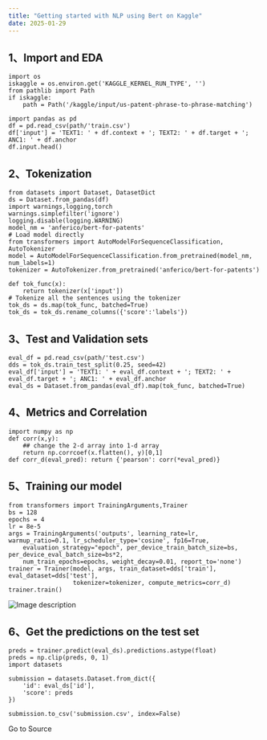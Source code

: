 ```yaml
---
title: "Getting started with NLP using Bert on Kaggle"
date: 2025-01-29
---
```


## 1、Import and EDA

```
import os
iskaggle = os.environ.get('KAGGLE_KERNEL_RUN_TYPE', '')
from pathlib import Path
if iskaggle:
    path = Path('/kaggle/input/us-patent-phrase-to-phrase-matching')
```

```
import pandas as pd
df = pd.read_csv(path/'train.csv')
df['input'] = 'TEXT1: ' + df.context + '; TEXT2: ' + df.target + '; ANC1: ' + df.anchor
df.input.head()
```

## 2、Tokenization

```
from datasets import Dataset, DatasetDict
ds = Dataset.from_pandas(df)
import warnings,logging,torch
warnings.simplefilter('ignore')
logging.disable(logging.WARNING)
model_nm = 'anferico/bert-for-patents'
# Load model directly
from transformers import AutoModelForSequenceClassification, AutoTokenizer
model = AutoModelForSequenceClassification.from_pretrained(model_nm, num_labels=1)
tokenizer = AutoTokenizer.from_pretrained('anferico/bert-for-patents')
```

```
def tok_func(x):
    return tokenizer(x['input'])
# Tokenize all the sentences using the tokenizer
tok_ds = ds.map(tok_func, batched=True)
tok_ds = tok_ds.rename_columns({'score':'labels'})
```

## 3、Test and Validation sets

```
eval_df = pd.read_csv(path/'test.csv')
dds = tok_ds.train_test_split(0.25, seed=42)
eval_df['input'] = 'TEXT1: ' + eval_df.context + '; TEXT2: ' + eval_df.target + '; ANC1: ' + eval_df.anchor
eval_ds = Dataset.from_pandas(eval_df).map(tok_func, batched=True)
```

## 4、Metrics and Correlation

```
import numpy as np
def corr(x,y): 
    ## change the 2-d array into 1-d array
    return np.corrcoef(x.flatten(), y)[0,1]
def corr_d(eval_pred): return {'pearson': corr(*eval_pred)}
```

## 5、Training our model

```
from transformers import TrainingArguments,Trainer
bs = 128
epochs = 4
lr = 8e-5
args = TrainingArguments('outputs', learning_rate=lr, warmup_ratio=0.1, lr_scheduler_type='cosine', fp16=True,
    evaluation_strategy="epoch", per_device_train_batch_size=bs, per_device_eval_batch_size=bs*2,
    num_train_epochs=epochs, weight_decay=0.01, report_to='none')
trainer = Trainer(model, args, train_dataset=dds['train'], eval_dataset=dds['test'],
                  tokenizer=tokenizer, compute_metrics=corr_d)
trainer.train()
```

![Image description](https://media2.dev.to/dynamic/image/width=800%2Cheight=%2Cfit=scale-down%2Cgravity=auto%2Cformat=auto/https%3A%2F%2Fdev-to-uploads.s3.amazonaws.com%2Fuploads%2Farticles%2Fials6lciimf07ahsxw39.png)

## 6、Get the predictions on the test set

```
preds = trainer.predict(eval_ds).predictions.astype(float)
preds = np.clip(preds, 0, 1)
import datasets

submission = datasets.Dataset.from_dict({
    'id': eval_ds['id'],
    'score': preds
})

submission.to_csv('submission.csv', index=False)
```

Go to Source
